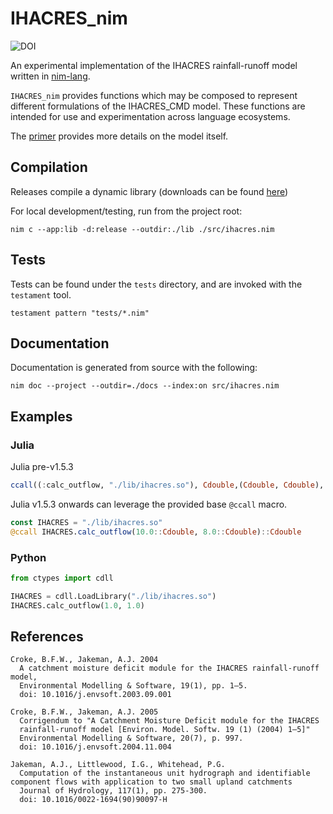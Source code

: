 # IHACRES_nim

![DOI](https://zenodo.org/badge/280612089.svg)

An experimental implementation of the IHACRES rainfall-runoff model written in 
[nim-lang](https://nim-lang.org/).

`IHACRES_nim` provides functions which may be composed to represent different formulations of the IHACRES_CMD model. These functions are intended for use and experimentation across language ecosystems.

The [primer](primer.md) provides more details on the model itself.


## Compilation

Releases compile a dynamic library (downloads can be found [here](https://github.com/ConnectedSystems/ihacres_nim/releases))

For local development/testing, run from the project root:

`nim c --app:lib -d:release --outdir:./lib ./src/ihacres.nim`


## Tests

Tests can be found under the `tests` directory, and are invoked with the `testament` tool.

`testament pattern "tests/*.nim"`


## Documentation

Documentation is generated from source with the following:

`nim doc --project --outdir=./docs --index:on src/ihacres.nim`


## Examples

### Julia

Julia pre-v1.5.3

```julia
ccall((:calc_outflow, "./lib/ihacres.so"), Cdouble,(Cdouble, Cdouble), 1.0, 1.0)
```

Julia v1.5.3 onwards can leverage the provided base `@ccall` macro.

```julia
const IHACRES = "./lib/ihacres.so"
@ccall IHACRES.calc_outflow(10.0::Cdouble, 8.0::Cdouble)::Cdouble
```


### Python

```python
from ctypes import cdll

IHACRES = cdll.LoadLibrary("./lib/ihacres.so")
IHACRES.calc_outflow(1.0, 1.0)
```

References
----------
    Croke, B.F.W., Jakeman, A.J. 2004
      A catchment moisture deficit module for the IHACRES rainfall-runoff model, 
      Environmental Modelling & Software, 19(1), pp. 1–5. 
      doi: 10.1016/j.envsoft.2003.09.001

    Croke, B.F.W., Jakeman, A.J. 2005
      Corrigendum to "A Catchment Moisture Deficit module for the IHACRES 
      rainfall-runoff model [Environ. Model. Softw. 19 (1) (2004) 1–5]"
      Environmental Modelling & Software, 20(7), p. 997.
      doi: 10.1016/j.envsoft.2004.11.004

    Jakeman, A.J., Littlewood, I.G., Whitehead, P.G.
      Computation of the instantaneous unit hydrograph and identifiable component flows with application to two small upland catchments
      Journal of Hydrology, 117(1), pp. 275-300.
      doi: 10.1016/0022-1694(90)90097-H
    
